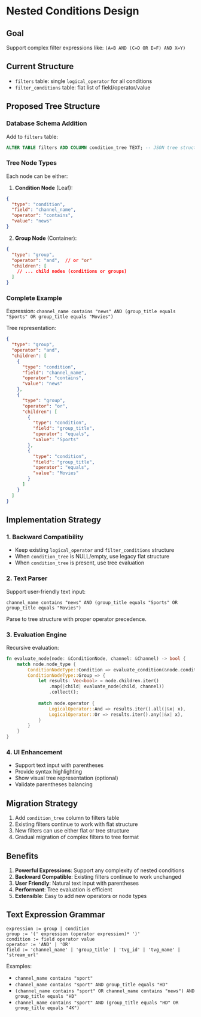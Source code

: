 # Nested Conditions Design

## Goal
Support complex filter expressions like: `(A=B AND (C=D OR E=F) AND X=Y)`

## Current Structure
- `filters` table: single `logical_operator` for all conditions
- `filter_conditions` table: flat list of field/operator/value

## Proposed Tree Structure

### Database Schema Addition
Add to `filters` table:
```sql
ALTER TABLE filters ADD COLUMN condition_tree TEXT; -- JSON tree structure
```

### Tree Node Types
Each node can be either:

1. **Condition Node** (Leaf):
```json
{
  "type": "condition",
  "field": "channel_name", 
  "operator": "contains",
  "value": "news"
}
```

2. **Group Node** (Container):
```json
{
  "type": "group",
  "operator": "and",  // or "or"
  "children": [
    // ... child nodes (conditions or groups)
  ]
}
```

### Complete Example
Expression: `channel_name contains "news" AND (group_title equals "Sports" OR group_title equals "Movies")`

Tree representation:
```json
{
  "type": "group",
  "operator": "and",
  "children": [
    {
      "type": "condition",
      "field": "channel_name",
      "operator": "contains", 
      "value": "news"
    },
    {
      "type": "group", 
      "operator": "or",
      "children": [
        {
          "type": "condition",
          "field": "group_title",
          "operator": "equals",
          "value": "Sports"
        },
        {
          "type": "condition", 
          "field": "group_title",
          "operator": "equals",
          "value": "Movies"
        }
      ]
    }
  ]
}
```

## Implementation Strategy

### 1. Backward Compatibility
- Keep existing `logical_operator` and `filter_conditions` structure
- When `condition_tree` is NULL/empty, use legacy flat structure
- When `condition_tree` is present, use tree evaluation

### 2. Text Parser
Support user-friendly text input:
```
channel_name contains "news" AND (group_title equals "Sports" OR group_title equals "Movies")
```

Parse to tree structure with proper operator precedence.

### 3. Evaluation Engine
Recursive evaluation:
```rust
fn evaluate_node(node: &ConditionNode, channel: &Channel) -> bool {
    match node.node_type {
        ConditionNodeType::Condition => evaluate_condition(&node.condition, channel),
        ConditionNodeType::Group => {
            let results: Vec<bool> = node.children.iter()
                .map(|child| evaluate_node(child, channel))
                .collect();
            
            match node.operator {
                LogicalOperator::And => results.iter().all(|&x| x),
                LogicalOperator::Or => results.iter().any(|&x| x),
            }
        }
    }
}
```

### 4. UI Enhancement
- Support text input with parentheses
- Provide syntax highlighting
- Show visual tree representation (optional)
- Validate parentheses balancing

## Migration Strategy

1. Add `condition_tree` column to filters table
2. Existing filters continue to work with flat structure
3. New filters can use either flat or tree structure
4. Gradual migration of complex filters to tree format

## Benefits

1. **Powerful Expressions**: Support any complexity of nested conditions
2. **Backward Compatible**: Existing filters continue to work unchanged  
3. **User Friendly**: Natural text input with parentheses
4. **Performant**: Tree evaluation is efficient
5. **Extensible**: Easy to add new operators or node types

## Text Expression Grammar

```
expression := group | condition
group := '(' expression (operator expression)* ')'
condition := field operator value
operator := 'AND' | 'OR'
field := 'channel_name' | 'group_title' | 'tvg_id' | 'tvg_name' | 'stream_url'
```

Examples:
- `channel_name contains "sport"`
- `channel_name contains "sport" AND group_title equals "HD"`  
- `(channel_name contains "sport" OR channel_name contains "news") AND group_title equals "HD"`
- `channel_name contains "sport" AND (group_title equals "HD" OR group_title equals "4K")`